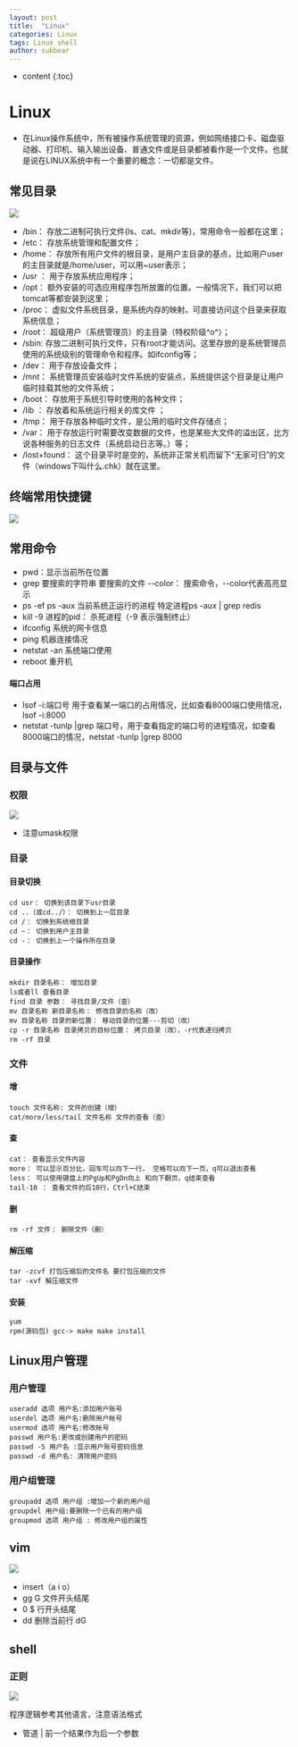 ```yaml
---
layout: post
title:  "Linux"
categories: Linux
tags: Linux shell 
author: sukbear
---
```

* content
{:toc}

# Linux
   - 在Linux操作系统中，所有被操作系统管理的资源，例如网络接口卡、磁盘驱动器、打印机、输入输出设备、普通文件或是目录都被看作是一个文件。也就是说在LINUX系统中有一个重要的概念：一切都是文件。

## 常见目录

![](https://raw.githubusercontent.com/sukbear/sukbear.github.io/master/images/Linux02.jpg)

   - /bin： 存放二进制可执行文件(ls、cat、mkdir等)，常用命令一般都在这里；
   - /etc： 存放系统管理和配置文件；
   - /home： 存放所有用户文件的根目录，是用户主目录的基点，比如用户user的主目录就是/home/user，可以用~user表示；
   - /usr ： 用于存放系统应用程序；
   - /opt： 额外安装的可选应用程序包所放置的位置。一般情况下，我们可以把tomcat等都安装到这里；
   - /proc： 虚拟文件系统目录，是系统内存的映射。可直接访问这个目录来获取系统信息；
   - /root： 超级用户（系统管理员）的主目录（特权阶级^o^）；
   - /sbin: 存放二进制可执行文件，只有root才能访问。这里存放的是系统管理员使用的系统级别的管理命令和程序。如ifconfig等；
   - /dev： 用于存放设备文件；
   - /mnt： 系统管理员安装临时文件系统的安装点，系统提供这个目录是让用户临时挂载其他的文件系统；
   - /boot： 存放用于系统引导时使用的各种文件；
   - /lib ： 存放着和系统运行相关的库文件 ；
   - /tmp： 用于存放各种临时文件，是公用的临时文件存储点；
   - /var： 用于存放运行时需要改变数据的文件，也是某些大文件的溢出区，比方说各种服务的日志文件（系统启动日志等。）等；
   - /lost+found： 这个目录平时是空的，系统非正常关机而留下“无家可归”的文件（windows下叫什么.chk）就在这里。

## 终端常用快捷键

![](https://raw.githubusercontent.com/sukbear/sukbear.github.io/master/images/Linux01.png)

## 常用命令

- pwd：显示当前所在位置
- grep 要搜索的字符串 要搜索的文件 --color： 搜索命令，--color代表高亮显示
- ps -ef ps -aux 当前系统正运行的进程 特定进程ps -aux | grep redis
- kill -9 进程的pid： 杀死进程（-9 表示强制终止）
- ifconfig 系统的网卡信息
- ping 机器连接情况
- netstat -an 系统端口使用
- reboot 重开机

#### 端口占用
 - lsof -i:端口号 用于查看某一端口的占用情况，比如查看8000端口使用情况，lsof -i:8000
 - netstat -tunlp |grep 端口号，用于查看指定的端口号的进程情况，如查看8000端口的情况，netstat -tunlp |grep 8000


## 目录与文件

### 权限

![](https://raw.githubusercontent.com/sukbear/sukbear.github.io/master/images/Linux03.jpg)

- 注意umask权限
### 目录

#### 目录切换

    cd usr： 切换到该目录下usr目录
    cd ..（或cd../）： 切换到上一层目录
    cd /： 切换到系统根目录
    cd ~： 切换到用户主目录
    cd -： 切换到上一个操作所在目录
    
#### 目录操作

    mkdir 目录名称： 增加目录
    ls或者ll 查看目录
    find 目录 参数： 寻找目录/文件（查）
    mv 目录名称 新目录名称： 修改目录的名称（改）
    mv 目录名称 目录的新位置： 移动目录的位置---剪切（改）
    cp -r 目录名称 目录拷贝的目标位置： 拷贝目录（改），-r代表递归拷贝
    rm -rf 目录
    
### 文件

#### 增
    touch 文件名称: 文件的创建（增）
    cat/more/less/tail 文件名称 文件的查看（查）
#### 查
    cat： 查看显示文件内容
    more： 可以显示百分比，回车可以向下一行， 空格可以向下一页，q可以退出查看
    less： 可以使用键盘上的PgUp和PgDn向上 和向下翻页，q结束查看
    tail-10 ： 查看文件的后10行，Ctrl+C结束
#### 删
    rm -rf 文件： 删除文件（删）
#### 解压缩
    tar -zcvf 打包压缩后的文件名 要打包压缩的文件
    tar -xvf 解压缩文件
#### 安装
    yum
    rpm(源码包) gcc-> make make install
## Linux用户管理

### 用户管理

    useradd 选项 用户名:添加用户账号
    userdel 选项 用户名:删除用户帐号
    usermod 选项 用户名:修改帐号
    passwd 用户名:更改或创建用户的密码
    passwd -S 用户名 :显示用户账号密码信息
    passwd -d 用户名: 清除用户密码
    
### 用户组管理

    groupadd 选项 用户组 :增加一个新的用户组
    groupdel 用户组:要删除一个已有的用户组
    groupmod 选项 用户组 : 修改用户组的属性
    
## vim

![](https://raw.githubusercontent.com/sukbear/sukbear.github.io/master/images/Linux04.png)

- insert（a i o）
- gg G 文件开头结尾
- 0 $ 行开头结尾
- dd 删除当前行 dG

## shell

### 正则

![](https://raw.githubusercontent.com/sukbear/sukbear.github.io/master/images/Linux05.png)

程序逻辑参考其他语言，注意语法格式

- 管道 |  前一个结果作为后一个参数


